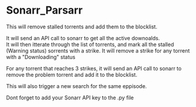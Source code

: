 # Sonarr_Parsarr

This will remove stalled torrents and add them to the blocklist.

It will send an API call to sonarr to get all the active downoalds.  
It will then itterate through the list of torrents, and mark all the stalled (Warning status) sorrents with a strike.
It will remove a strike for any torrent with a "Downloading" status

For any torrent that reaches 3 strikes, it will send an API call to sonarr to remove the problem torrent and add it to the blocklist.

This will also trigger a new search for the same eppisode.


Dont forget to add your Sonarr API key to the .py file

